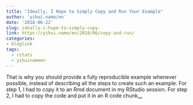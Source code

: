 ```yaml
---
title: "Ideally, I Hope to Simply Copy and Run Your Example"
author: 'yihui.name/en'
date: '2018-06-22'
slug: ideally-i-hope-to-simply-copy-
link: https://yihui.name/en/2018/06/copy-and-run/
categories:
- bloglink
tags:
  - rstats
  - yihuinameen
---
```


That is why you should provide a fully reproducible example whenever possible, instead of describing all the steps to create such an example. For step 1, I had to copy it to an Rmd document in my RStudio session. For step 2, I had to copy the code and put it in an R code chunk[... <i class="fas fa-external-link-alt"></i>](https://yihui.name/en/2018/06/copy-and-run/)

